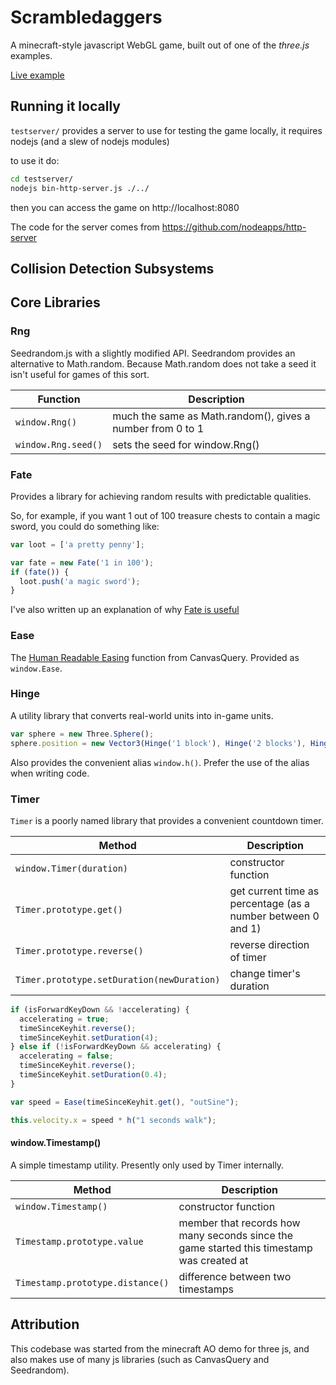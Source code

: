 Scrambledaggers
=============

A minecraft-style javascript WebGL game, built out of one of the *three.js*
examples.

[Live example](carlmaxwell.ninja/scramble-daggers/)

## Running it locally

`testserver/` provides a server to use for testing the game locally, it requires
nodejs (and a slew of nodejs modules)

to use it do:

```bash
cd testserver/
nodejs bin-http-server.js ./../
```

then you can access the game on http://localhost:8080

The code for the server comes from https://github.com/nodeapps/http-server

## Collision Detection Subsystems

## Core Libraries

### Rng

Seedrandom.js with a slightly modified API. Seedrandom provides an alternative
to Math.random. Because Math.random does not take a seed it isn't useful for
games of this sort.

Function            | Description
--------------------|---------------------
`window.Rng()`      | much the same as Math.random(), gives a number from 0 to 1
`window.Rng.seed()` | sets the seed for window.Rng()

### Fate

Provides a library for achieving random results with predictable qualities.

So, for example, if you want 1 out of 100 treasure chests to contain a magic
sword, you could do something like:

```javascript
var loot = ['a pretty penny'];

var fate = new Fate('1 in 100');
if (fate()) {
  loot.push('a magic sword');
}
```

I've also written up an explanation of why [Fate is useful](docs/random_chance_syntax_for_games.md)

### Ease

The [Human Readable Easing](http://canvasquery.com/playground-ease#0140)
function from CanvasQuery. Provided as `window.Ease`.

### Hinge

A utility library that converts real-world units into in-game units.

```javascript
var sphere = new Three.Sphere();
sphere.position = new Vector3(Hinge('1 block'), Hinge('2 blocks'), Hinge('1 block'));
```

Also provides the convenient alias `window.h()`. Prefer the use of the alias
when writing code.

### Timer

`Timer` is a poorly named library that provides a convenient countdown timer.

Method                                     | Description
-------------------------------------------|---------------------
`window.Timer(duration)`                   | constructor function
`Timer.prototype.get()`                    | get current time as percentage (as a number between 0 and 1)
`Timer.prototype.reverse()`                | reverse direction of timer
`Timer.prototype.setDuration(newDuration)` | change timer's duration

```javascript
if (isForwardKeyDown && !accelerating) {
  accelerating = true;
  timeSinceKeyhit.reverse();
  timeSinceKeyhit.setDuration(4);
} else if (!isForwardKeyDown && accelerating) {
  accelerating = false;
  timeSinceKeyhit.reverse();
  timeSinceKeyhit.setDuration(0.4);
}

var speed = Ease(timeSinceKeyhit.get(), "outSine");

this.velocity.x = speed * h("1 seconds walk");
```

#### window.Timestamp()

A simple timestamp utility. Presently only used by Timer internally.

Method                           | Description
---------------------------------|---------
`window.Timestamp()`             | constructor function
`Timestamp.prototype.value`      | member that records how many seconds since the game started this timestamp was created at
`Timestamp.prototype.distance()` | difference between two timestamps

## Attribution

This codebase was started from the minecraft AO demo for three js, and also
makes use of many js libraries (such as CanvasQuery and Seedrandom).
